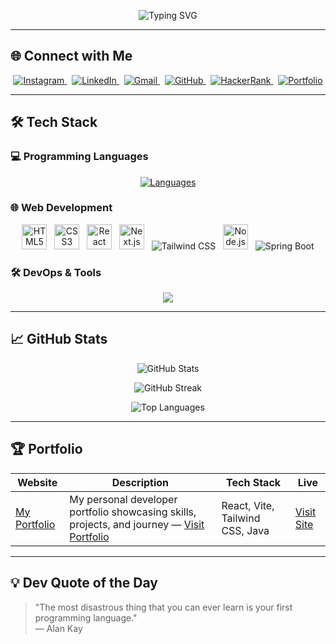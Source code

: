 <div align="center">
 <p align="center">
  <!-- Updated intro: name, degree, domain -->
  <img src="https://readme-typing-svg.herokuapp.com?font=Fira+Code&weight=600&size=24&duration=4000&pause=1000&color=22D3EE&center=true&vCenter=true&width=500&lines=Hi+there+👋,+I'm+Rushi+Solanke;Fullstack+Developer+(Java);BE+Passout+2026;Open+Source+Contributor" alt="Typing SVG" /> 
</p>
</div>

---

## 🌐 Connect with Me

<div align="center">
  <a href="https://www.instagram.com/rushi_solanke139/" target="_blank">
    <img src="https://img.shields.io/badge/Instagram-%40rushi_solanke139-E4405F?logo=instagram&logoColor=white&style=for-the-badge" alt="Instagram"/>
  </a>&nbsp;
  <a href="https://www.linkedin.com/in/rushikesh-solanke-86ab9b325" target="_blank">
    <img src="https://img.shields.io/badge/LinkedIn-Rushi%20Solanke-0077B5?logo=linkedin&logoColor=white&style=for-the-badge" alt="LinkedIn"/>
  </a>&nbsp;
  <a href="mailto:rushisolanke487@gmail.com">
    <img src="https://img.shields.io/badge/Email-RushiSolanke-D14836?logo=gmail&logoColor=white&style=for-the-badge" alt="Gmail"/>
  </a>&nbsp;
  <a href="https://github.com/rushikeshsolanke" target="_blank">
    <img src="https://img.shields.io/badge/GitHub-Rushikeshsolanke-181717?logo=github&logoColor=white&style=for-the-badge" alt="GitHub"/>
  </a>&nbsp;
  <a href="https://www.hackerrank.com/dashboard" target="_blank">
    <img src="https://img.shields.io/badge/HackerRank-RushiSolanke-2EC866?logo=hackerrank&logoColor=white&style=for-the-badge" alt="HackerRank"/>
  </a>&nbsp;
  <a href="https://rushisolanke-myportfolio.vercel.app/" target="_blank">
    <img src="https://img.shields.io/badge/Portfolio-RushiSolanke-FF69B4?logo=googlesites&logoColor=white&style=for-the-badge" alt="Portfolio"/>
  </a>
</div>

---

## 🛠️ Tech Stack

### 💻 Programming Languages
<p align="center">
  <!-- Java highlighted first -->
  <a href="#"><img src="https://skillicons.dev/icons?i=java,python,javascript,typescript,cpp" alt="Languages" /></a>
</p>

### 🌐 Web Development
<div align="center">
  <img src="https://cdn.jsdelivr.net/gh/devicons/devicon/icons/html5/html5-original.svg" alt="HTML5" width="40" height="40"/>
  &nbsp;
  <img src="https://cdn.jsdelivr.net/gh/devicons/devicon/icons/css3/css3-original.svg" alt="CSS3" width="40" height="40"/>
  &nbsp;
  <img src="https://cdn.jsdelivr.net/gh/devicons/devicon/icons/react/react-original.svg" alt="React" width="40" height="40"/>
  &nbsp;
  <img src="https://cdn.jsdelivr.net/gh/devicons/devicon/icons/nextjs/nextjs-original.svg" alt="Next.js" width="40" height="40"/>
  &nbsp;
  <img src="https://skillicons.dev/icons?i=tailwind" alt="Tailwind CSS" />
  &nbsp;
  <img src="https://cdn.jsdelivr.net/gh/devicons/devicon/icons/nodejs/nodejs-original.svg" alt="Node.js" width="40" height="40"/>
  &nbsp;
  <img src="https://skillicons.dev/icons?i=spring" alt="Spring Boot" />
</div>

### 🛠️ DevOps & Tools
<div align="center">
  <img src="https://skillicons.dev/icons?i=docker,aws,gcp,git,github,vscode,netlify,vercel,photoshop,wordpress" />
</div>

---

## 📈 GitHub Stats

<p align="center">
  <img src="https://github-readme-stats.vercel.app/api?username=Rushikeshsolanke&show_icons=true&theme=tokyonight&include_all_commits=true&count_private=true&hide_border=true" alt="GitHub Stats" />
</p>

<p align="center">
  <img src="https://github-readme-streak-stats-eight.vercel.app?user=Rushikeshsolanke&theme=tokyonight&hide_border=true" alt="GitHub Streak" />
</p>

<p align="center">
  <img src="https://github-readme-stats.vercel.app/api/top-langs/?username=Rushikeshsolanke&layout=compact&theme=tokyonight&langs_count=10&hide_border=true" alt="Top Languages" />
</p>

---

## 🏆 Portfolio

| Website | Description | Tech Stack | Live |
|--------|-------------|------------|------|
| [My Portfolio](https://myportfolio-xi-wine.vercel.app/) | My personal developer portfolio showcasing skills, projects, and journey — [Visit Portfolio](https://myportfolio-xi-wine.vercel.app/) | React, Vite, Tailwind CSS, Java | [Visit Site](https://myportfolio-xi-wine.vercel.app/) |

---

## 💡 Dev Quote of the Day

> "The most disastrous thing that you can ever learn is your first programming language."  
> — Alan Kay
